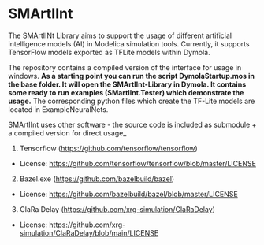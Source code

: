 # SMArtIInt
The SMArtIINt Library aims to support the usage of different artificial intelligence models (AI) in Modelica simulation tools. Currently, it supports TensorFlow models exported as TFLite models within Dymola. 

The repository contains a compiled version of the interface for usage in windows. __As a starting point you can run the script DymolaStartup.mos in the base folder. It will open the SMArtIInt-Library in Dymola. It contains some ready to run examples (SMartIInt.Tester) which demonstrate the usage.__ The corresponding python files which create the TF-Lite models are located in ExampleNeuralNets.

SMArtIInt uses other software - the source code is included as submodule + a compiled version for direct usage_
1. Tensorflow (https://github.com/tensorflow/tensorflow)
* License: https://github.com/tensorflow/tensorflow/blob/master/LICENSE
2. Bazel.exe (https://github.com/bazelbuild/bazel)
* License: https://github.com/bazelbuild/bazel/blob/master/LICENSE
3. ClaRa Delay (https://github.com/xrg-simulation/ClaRaDelay)
* License: https://github.com/xrg-simulation/ClaRaDelay/blob/main/LICENSE
